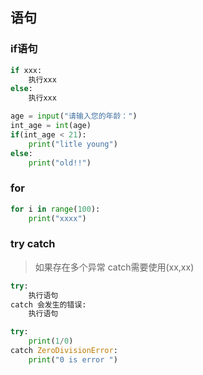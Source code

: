 ## 语句

### if语句
```python
if xxx:
    执行xxx
else:
    执行xxx
```
```python
age = input("请输入您的年龄：")
int_age = int(age)
if(int_age < 21):
    print("litle young")
else:
    print("old!!")
```

### for
```python
for i in range(100):
    print("xxxx")
```

### try catch
>如果存在多个异常 catch需要使用(xx,xx)
```python
try:
    执行语句
catch 会发生的错误:
    执行语句
```
```python
try:
    print(1/0)
catch ZeroDivisionError:
    print("0 is error ")
```
